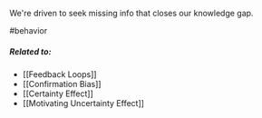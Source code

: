 We're driven to seek missing info that closes our knowledge gap.

#behavior 

##### Related to: 

- [[Feedback Loops]] 
- [[Confirmation Bias]] 
- [[Certainty Effect]] 
- [[Motivating Uncertainty Effect]] 